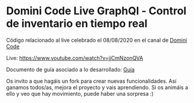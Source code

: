 # Domini Code Live GraphQl - Control de inventario en tiempo real

Código relacionado al live celebrado el 08/08/2020 en el canal de [Domini Code](https://www.youtube.com/channel/UC3QuZuJr2_EOUak8bWUd74A)

Live: https://www.youtube.com/watch?v=jjCmNzonQVA

Documento de guía asociado a lo desarrollado: [Guía](DominiCode_API_GraphQL__Control_de_inventario_2020-08-08.pdf)

Os invito a que hagáis un fork para crear nuevas funcionalidades. Así ganamos todos/as, mejora el proyecto y vais aprendiendo. Si os animáis a ello y veo que hay movimiento, puede haber una sorpresa :)
